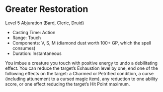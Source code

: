 # Greater Restoration
Level 5 Abjuration (Bard, Cleric, Druid)

- Casting Time: Action
- Range: Touch
- Components: V, S, M (diamond dust worth 100+ GP, which the spell consumes)
- Duration: Instantaneous

You imbue a creature you touch with positive energy to undo a debilitating effect. You can reduce the target’s Exhaustion level by one, end one of the following effects on the target: a Charmed or Petrified condition, a curse (including attunement to a cursed magic item), any reduction to one ability score, or one effect reducing the target’s Hit Point maximum.
